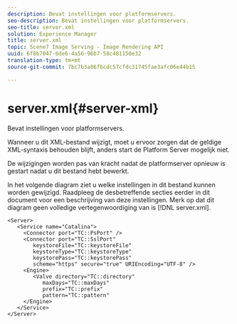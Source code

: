 ```yaml
---
description: Bevat instellingen voor platformservers.
seo-description: Bevat instellingen voor platformservers.
seo-title: server.xml
solution: Experience Manager
title: server.xml
topic: Scene7 Image Serving - Image Rendering API
uuid: 6f8b7047-6de6-4a56-96b7-58c481150e32
translation-type: tm+mt
source-git-commit: 7bc7b3a86fbcdc57cfdc31745fae3afc06e44b15

---
```



# server.xml{#server-xml}

Bevat instellingen voor platformservers.

Wanneer u dit XML-bestand wijzigt, moet u ervoor zorgen dat de geldige XML-syntaxis behouden blijft, anders start de Platform Server mogelijk niet.

De wijzigingen worden pas van kracht nadat de platformserver opnieuw is gestart nadat u dit bestand hebt bewerkt.

In het volgende diagram ziet u welke instellingen in dit bestand kunnen worden gewijzigd. Raadpleeg de desbetreffende secties eerder in dit document voor een beschrijving van deze instellingen. Merk op dat dit diagram geen volledige vertegenwoordiging van is [!DNL server.xml].

```
<Server>
   <Service name="Catalina">
     <Connector port="TC::PsPort" />
     <Connector port="TC::SslPort"
        keystoreFile="TC::keystoreFile"
        keystoreType="TC::keystoreType"
        keystorePass="TC::keystorePass" 
        scheme="https" secure="true" URIEncoding="UTF-8" />
     <Engine>
        <Valve directory="TC::directory" 
           maxDays="TC::maxDays" 
           prefix="TC::prefix" 
           pattern="TC::pattern" 
     </Engine>  
   </Service>
</Server>
```


